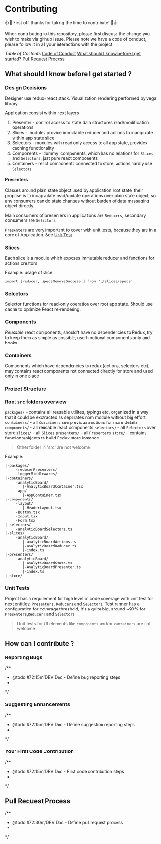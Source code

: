 # Contributing

👍🎉 First off, thanks for taking the time to contribute! 🎉👍

When contributing to this repository, please first discuss the change you wish to make via github issue.
Please note we have a code of conduct, please follow it in all your interactions with the project.

*Table of Contents*
[Code of Conduct](./code-of-conduct.md)
[What should I know before I get started?](#what-should-i-know-before-i-get-started)
[Pull Request Process](#pull-request-process)

## What should I know before I get started ?

### Design Decisions

Designer use redux+react stack. Visualization rendering performed by vega library.

 Application consist within next layers

 1. Presenter - control access to state data structures read/modification operations
 1. Slices -  modules  provide immutable reducer and actions to manipulate within app state slice
 1. Selectors - modules with read only access to all app state, provides caching functionality
 1. Components - 'dummy' components, which has no relations for `Slices` and `Selectors`, just pure react components
 1. Containers - react components connected to store, actions hardly use `Selectors`

#### Presenters

Classes around plain state object used by application root state, their propose is to incapsulate read/update operations
over plain state object, so any consumers can do state changes without burden of data massaging object directly.

Main consumers of presenters in applications are `Reducers`, secondary consumers are `Selectors`

 `Presenters`  are very important to cover with unit tests, because they are in a core of Application. See [Unit Test](#unit-tests)

### Slices

Each slice is a module which exposes immutable reducer and functions for actions creators

Example: usage of slice 
```
import {reducer, specsRemoveSuccess } from './slices/specs'

```


### Selectors

Selector functions for read-only operation over root app state.
Should use cache to optimize React re-rendering.

### Components

*Reusable* react components, should't have no dependencies to Redux, try to keep them as simple as possible, use functional components only and hooks

### Containers

Components which have dependencies to redux (actions, selectors etc), may contains react components not connected directly for
store and used only in one place

### Project Structure

### Root `src` folders overview

`packages/` - contains all reusable utilites, typings etc, organized in a way that it could be exctracted as separates npm module without big effort
`containers/` - all `Containers` see previous sections for more details
`components/` - all reusable react components
`selectors/` - all `Selectors` over store
`slices/` - all `Slices`
`presenters/` - all `Presenters`
`store/` - contains functions/objects to build Redux store instance

> Other folder in 'src' are not welcome

Example:

```
|-packages/
    |-reducerPresenters/
    |-loggerMiddlewares/
|-containers/
    |-analyticBoard/
        |-AnalyticBoardContainer.tsx
    |-app/
        |-AppContainer.tsx
|-components/
    |-layout/
        |-HeaderLayout.tsx
    |-Button.tsx
    |-Input.tsx
    |-Form.tsx
|-selectors/
    |-analyticBoardSelectors.ts
|-slices/
    |-analyticBoard/
        |-analyticBoardActions.ts
        |-analyticBoardReducer.ts
        |-index.ts
|-presenters/
    |-analyticBoard/
        |-AnalyticBoardState.ts
        |-AnalyticBoardPresenter.ts
        |-index.ts
|-store/
```


### Unit Tests

Project has a requirement for high level of code coverage with unit test for next entitles: `Presenters`, `Reducers` and
`Selectors`. Test runner has a configuration for coverage threshold, it's a quite big, around ~90% for `Presenters`,`Reducers` and `Selectors`

> Unit tests for UI elements like `components` and/or `containers` are not welcome


## How can I contribute ?

### Reporting Bugs

/**
 * @todo #72:15m/DEV Doc - Define bug reporting steps
 *
 */

### Suggesting Enhancements

/**
 * @todo #72:15m/DEV Doc - Define suggestion reporting steps
 *
 */

### Your First Code Contribution

/**
 * @todo #72:15m/DEV Doc - First code contribution steps
 *
 */

## Pull Request Process

/**
 * @todo #72:30m/DEV Doc - Define pull request process
 *
 */
